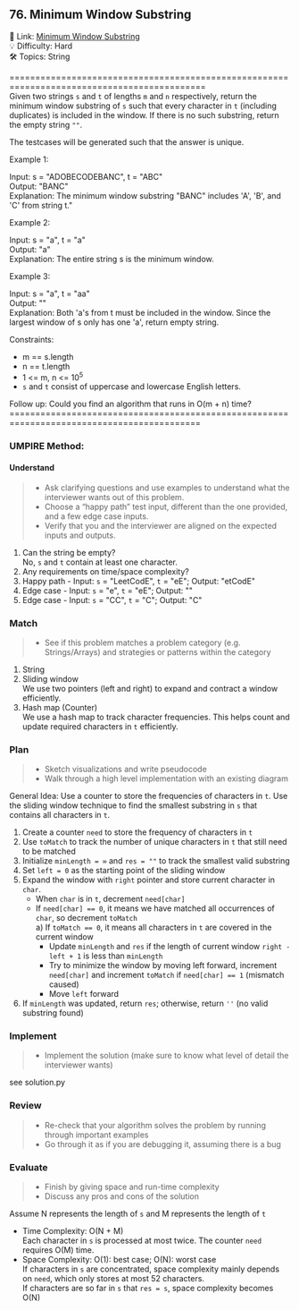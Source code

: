 ## 76. Minimum Window Substring
🔗  Link: [Minimum Window Substring](https://leetcode.com/problems/minimum-window-substring/description/)<br>
💡 Difficulty: Hard<br>
🛠️ Topics: String<br>

============================================================================================<br>
Given two strings `s` and `t` of lengths `m` and `n` respectively, return the minimum window substring of `s` such that every character in `t` (including duplicates) is included in the window. If there is no such substring, return the empty string `""`.

The testcases will be generated such that the answer is unique.

 

Example 1:<br>

Input: s = "ADOBECODEBANC", t = "ABC"<br>
Output: "BANC"<br>
Explanation: The minimum window substring "BANC" includes 'A', 'B', and 'C' from string t."<br>

Example 2:<br>

Input: s = "a", t = "a"<br>
Output: "a"<br>
Explanation: The entire string s is the minimum window.<br>

Example 3:<br>
 
Input: s = "a", t = "aa"<br>
Output: ""<br>
Explanation: Both 'a's from t must be included in the window. Since the largest window of s only has one 'a', return empty string.<br>


Constraints:<br>

- m == s.length
- n == t.length
- 1 <= m, n <= 10<sup>5</sup>
- `s` and `t` consist of uppercase and lowercase English letters.

Follow up: Could you find an algorithm that runs in O(m + n) time?
===========================================================================================<br>
### UMPIRE Method:
#### Understand

> - Ask clarifying questions and use examples to understand what the interviewer wants out of this problem.
> - Choose a “happy path” test input, different than the one provided, and a few edge case inputs. 
> - Verify that you and the interviewer are aligned on the expected inputs and outputs.
1. Can the string be empty?<br>
   No, `s` and `t` contain at least one character.<br>
2. Any requirements on time/space complexity?<br>
3. Happy path - Input: `s` = "LeetCodE", `t` = "eE"; Output: "etCodE"
4. Edge case - Input: `s` = "e", `t` = "eE"; Output: ""
5. Edge case - Input: `s` = "CC", `t` = "C"; Output: "C"

### Match
> - See if this problem matches a problem category (e.g. Strings/Arrays) and strategies or patterns within the category
1. String<br>
2. Sliding window<br>
   We use two pointers (left and right) to expand and contract a window efficiently.<br>
3. Hash map (Counter)<br>
   We use a hash map to track character frequencies. 
   This helps count and update required characters in `t` efficiently. <br>
   
   
### Plan
> - Sketch visualizations and write pseudocode
> - Walk through a high level implementation with an existing diagram

General Idea: Use a counter to store the frequencies of characters in `t`. 
Use the sliding window technique to find the smallest substring in `s` that contains all characters in `t`.<br>

1) Create a counter `need` to store the frequency of characters in `t`
2) Use `toMatch` to track the number of unique characters in `t` that still need to be matched
3) Initialize `minLength = ∞` and `res = ""` to track the smallest valid substring
4) Set `left = 0` as the starting point of the sliding window
5) Expand the window with `right` pointer and store current character in `char`.
   - When `char` is in `t`, decrement `need[char]`
   - If `need[char] == 0`, it means we have matched all occurrences of `char`, so decrement `toMatch`<br>
   a) If `toMatch == 0`, it means all characters in `t` are covered in the current window
      - Update `minLength` and `res` if the length of current window `right - left + 1` is less than `minLength`
      - Try to minimize the window by moving left forward, increment `need[char]` and increment `toMatch` if `need[char] == 1` (mismatch caused)
      - Move `left` forward
8) If `minLength` was updated, return `res`; otherwise, return `''` (no valid substring found)
    
### Implement
> - Implement the solution (make sure to know what level of detail the interviewer wants)

see solution.py

### Review
> - Re-check that your algorithm solves the problem by running through important examples
> - Go through it as if you are debugging it, assuming there is a bug
### Evaluate
> - Finish by giving space and run-time complexity
> - Discuss any pros and cons of the solution

Assume N represents the length of `s` and M represents the length of `t`

- Time Complexity: O(N + M)<br>
  Each character in `s` is processed at most twice. The counter `need` requires O(M) time.<br>
- Space Complexity: O(1): best case; O(N): worst case<br>
  If characters in `s` are concentrated, space complexity mainly depends on `need`, which only stores at most 52 characters.<br>
  If characters are so far in `s` that `res = s`, space complexity becomes O(N)<br>
